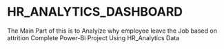 # HR_ANALYTICS_DASHBOARD
The Main Part of this is to Analyize why employee leave the 
Job based on attrition 
Complete Power-Bi Project Using HR_Analytics Data

